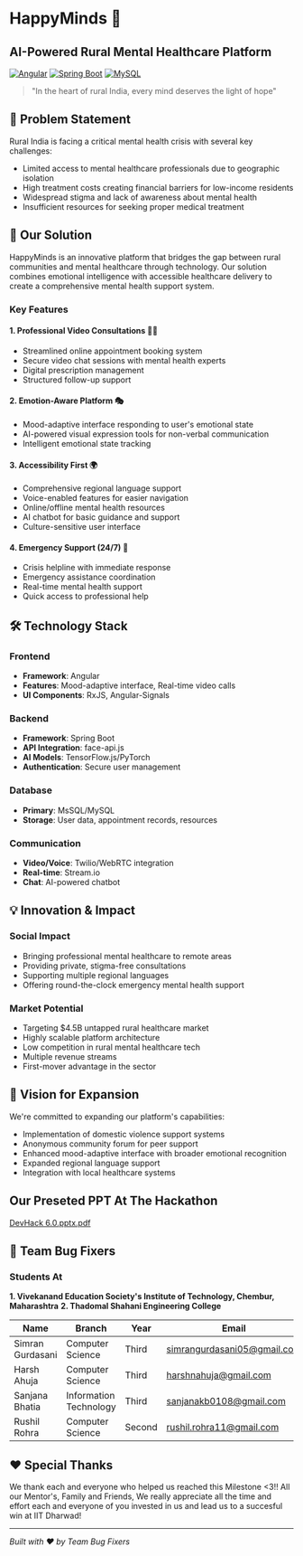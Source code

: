 # HappyMinds 🌟
## AI-Powered Rural Mental Healthcare Platform

[![Angular](https://img.shields.io/badge/Frontend-Angular-red)](https://angular.io/)
[![Spring Boot](https://img.shields.io/badge/Backend-Spring%20Boot-green)](https://spring.io/projects/spring-boot)
[![MySQL](https://img.shields.io/badge/Database-MySQL-blue)](https://www.mysql.com/)

> "In the heart of rural India, every mind deserves the light of hope"

## 🌾 Problem Statement

Rural India is facing a critical mental health crisis with several key challenges:
- Limited access to mental healthcare professionals due to geographic isolation
- High treatment costs creating financial barriers for low-income residents
- Widespread stigma and lack of awareness about mental health
- Insufficient resources for seeking proper medical treatment

## 🎯 Our Solution

HappyMinds is an innovative platform that bridges the gap between rural communities and mental healthcare through technology. Our solution combines emotional intelligence with accessible healthcare delivery to create a comprehensive mental health support system.

### Key Features

#### 1. Professional Video Consultations 👨‍⚕️
- Streamlined online appointment booking system
- Secure video chat sessions with mental health experts
- Digital prescription management
- Structured follow-up support

#### 2. Emotion-Aware Platform 🎭
- Mood-adaptive interface responding to user's emotional state
- AI-powered visual expression tools for non-verbal communication
- Intelligent emotional state tracking

#### 3. Accessibility First 🌍
- Comprehensive regional language support
- Voice-enabled features for easier navigation
- Online/offline mental health resources
- AI chatbot for basic guidance and support
- Culture-sensitive user interface

#### 4. Emergency Support (24/7) 🚨
- Crisis helpline with immediate response
- Emergency assistance coordination
- Real-time mental health support
- Quick access to professional help

## 🛠️ Technology Stack

### Frontend
- **Framework**: Angular
- **Features**: Mood-adaptive interface, Real-time video calls
- **UI Components**: RxJS, Angular-Signals

### Backend
- **Framework**: Spring Boot
- **API Integration**: face-api.js
- **AI Models**: TensorFlow.js/PyTorch
- **Authentication**: Secure user management

### Database
- **Primary**: MsSQL/MySQL
- **Storage**: User data, appointment records, resources

### Communication
- **Video/Voice**: Twilio/WebRTC integration
- **Real-time**: Stream.io
- **Chat**: AI-powered chatbot

## 💡 Innovation & Impact

### Social Impact
- Bringing professional mental healthcare to remote areas
- Providing private, stigma-free consultations
- Supporting multiple regional languages
- Offering round-the-clock emergency mental health support

### Market Potential
- Targeting $4.5B untapped rural healthcare market
- Highly scalable platform architecture
- Low competition in rural mental healthcare tech
- Multiple revenue streams
- First-mover advantage in the sector

## 🔮 Vision for Expansion

We're committed to expanding our platform's capabilities:
- Implementation of domestic violence support systems
- Anonymous community forum for peer support
- Enhanced mood-adaptive interface with broader emotional recognition
- Expanded regional language support
- Integration with local healthcare systems

## Our Preseted PPT At The Hackathon
[DevHack 6.0.pptx.pdf](https://github.com/user-attachments/files/18754802/DevHack.6.0.pptx.pdf)

## 👥 Team Bug Fixers

### Students At
**1. Vivekanand Education Society's Institute of Technology, Chembur, Maharashtra** 
**2. Thadomal Shahani Engineering College**

| Name | Branch | Year | Email |
|------|--------|------|-------|
| Simran Gurdasani | Computer Science | Third | simrangurdasani05@gmail.com |
| Harsh Ahuja | Computer Science | Third | harshnahuja@gmail.com |
| Sanjana Bhatia | Information Technology | Third | sanjanakb0108@gmail.com |
| Rushil Rohra | Computer Science | Second | rushil.rohra11@gmail.com |

## ❤️ Special Thanks

We thank each and everyone who helped us reached this Milestone <3!!
All our Mentor's, Family and Friends, We really appreciate all the time and effort each and everyone of you invested in us and lead us to a succesful win at IIT Dharwad! 

---
*Built with ❤️ by Team Bug Fixers*


